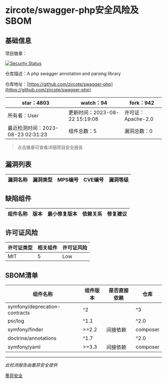 # zircote/swagger-php安全风险及SBOM

## 基础信息

项目徽章：

[![Security Status](https://www.murphysec.com/platform3/v31/badge/1694054498837553152.svg)](https://www.murphysec.com/console/report/1694054498434899969/1694054498837553152)

仓库描述：A php swagger annotation and parsing library

仓库地址：[https://github.com/zircote/swagger-php](https://github.com/zircote/swagger-php)

| star：4803 | watch：94 | fork：942 |
| ----------- | -------------- | ------------ |
| 所有者：User | 更新时间：2023-08-22 15:19:08 | 许可证：Apache-2.0 |
| 最近检测时间：2023-08-23 02:31:23 | 组件总数：5 | 漏洞总数：0 |

> 点击徽章可查看详细项目安全报告



## 漏洞列表

| 漏洞名称 | 漏洞类型 | MPS编号 | CVE编号 | 漏洞等级 |
| ------- | ------ | ------- | ------ | ----- |





## 缺陷组件

| 组件名称 | 版本 | 最小修复版本 | 依赖关系 | 修复建议 |
| -------- | ---- | ------------ | -------- | -------- |





## 许可证风险

| 许可证类型 | 相关组件 | 许可证风险 |
| ---------- | -------- | ---------- |
|MIT|5|Low|




## SBOM清单

| 组件名称 | 组件版本 | 是否直接依赖 | 仓库 |
| -------- | -------- | ------------ | ---- |
|symfony/deprecation-contracts|^2 || ^3|间接依赖|composer|
|psr/log|^1.1 || ^2.0 || ^3.0|间接依赖|composer|
|symfony/finder|>=2.2|间接依赖|composer|
|doctrine/annotations|^1.7 || ^2.0|间接依赖|composer|
|symfony/yaml|>=3.3|间接依赖|composer|


------

*此检测报告由墨菲安全提供*

[墨菲安全](www.murphysec.com)